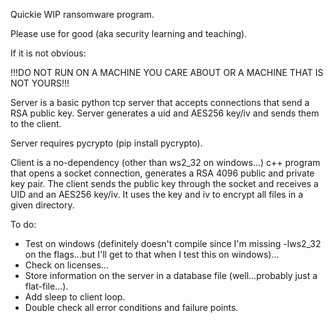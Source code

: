 Quickie WIP ransomware program.

Please use for good (aka security learning and teaching).

If it is not obvious:

!!!DO NOT RUN ON A MACHINE YOU CARE ABOUT OR A MACHINE THAT IS NOT YOURS!!!

Server is a basic python tcp server that accepts connections that send a RSA public key. Server generates a uid and AES256 key/iv and sends them to the client.

Server requires pycrypto (pip install pycrypto).

Client is a no-dependency (other than ws2_32 on windows...) c++ program that opens a socket connection, generates a RSA 4096 public and private key pair. The client sends the public key through the socket and receives a UID and an AES256 key/iv. It uses the key and iv to encrypt all files in a given directory.

To do:

- Test on windows (definitely doesn't compile since I'm missing -lws2_32 on the flags...but I'll get to that when I test this on windows)...
- Check on licenses...
- Store information on the server in a database file (well...probably just a flat-file...).
- Add sleep to client loop.
- Double check all error conditions and failure points.
